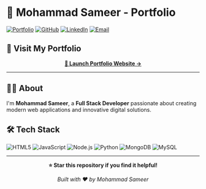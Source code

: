 # 🚀 Mohammad Sameer - Portfolio

[![Portfolio](https://img.shields.io/badge/Portfolio-Live-brightgreen?style=for-the-badge&logo=github-pages)](https://imransameer.github.io/portfolio)
[![GitHub](https://img.shields.io/badge/GitHub-Profile-black?style=for-the-badge&logo=github)](https://github.com/imransameer)
[![LinkedIn](https://img.shields.io/badge/LinkedIn-Connect-blue?style=for-the-badge&logo=linkedin)](https://www.linkedin.com/in/mohammadsameer666/)
[![Email](https://img.shields.io/badge/Email-Contact-red?style=for-the-badge&logo=gmail)](mailto:mohammadsameer6663@gmail.com)

## 🎯 Visit My Portfolio

<div align="center">
  
**[🚀 Launch Portfolio Website →](https://imransameer.github.io/portfolio)**

</div>

---

## 👨‍💻 About

I'm **Mohammad Sameer**, a **Full Stack Developer** passionate about creating modern web applications and innovative digital solutions.

## 🛠️ Tech Stack

![HTML5](https://img.shields.io/badge/HTML5-E34F26?style=flat-square&logo=html5&logoColor=white)
![JavaScript](https://img.shields.io/badge/JavaScript-F7DF1E?style=flat-square&logo=javascript&logoColor=black)
![Node.js](https://img.shields.io/badge/Node.js-43853D?style=flat-square&logo=node.js&logoColor=white)
![Python](https://img.shields.io/badge/Python-3776AB?style=flat-square&logo=python&logoColor=white)
![MongoDB](https://img.shields.io/badge/MongoDB-4EA94B?style=flat-square&logo=mongodb&logoColor=white)
![MySQL](https://img.shields.io/badge/MySQL-005C84?style=flat-square&logo=mysql&logoColor=white)



---

<div align="center">

**⭐ Star this repository if you find it helpful!**

*Built with ❤️ by Mohammad Sameer*

</div>
